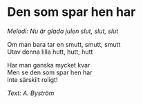 # Den som spar hen har

_Melodi: Nu är glada julen slut, slut, slut_

Om man bara tar en smutt, smutt, smutt  
Utav denna lilla hutt, hutt, hutt

Har man ganska mycket kvar  
Men se den som spar hen har  
inte särskilt roligt!

_Text: A. Byström_

